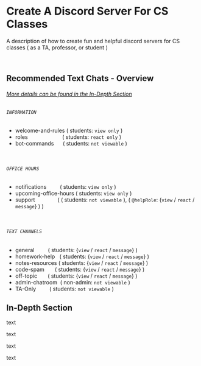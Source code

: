 # Create A Discord Server For CS Classes
A description of how to create fun and helpful discord servers for CS classes ( as a TA, professor, or student )

<br>

## Recommended Text Chats - Overview
###### [More details can be found in the In-Depth Section](#In-Depth-Section)

###### `INFORMATION`
* welcome-and-rules ( students: `view only` )
* roles &nbsp; &nbsp; &nbsp; &nbsp; &nbsp; &nbsp; &nbsp; &nbsp; &nbsp; &nbsp; &nbsp; ( students: `react only` )
* bot-commands &nbsp; &nbsp; &nbsp;( students: `not viewable` )

 &nbsp;
###### `OFFICE HOURS`
* notifications &nbsp; &nbsp; &nbsp; &nbsp; ( students: `view only` )
* upcoming-office-hours ( students: `view only` )
* support &nbsp; &nbsp; &nbsp; &nbsp; &nbsp; &nbsp; &nbsp; ( ( students: `not viewable` ), ( `@helpRole`: {`view` / `react` / `message`} ) )

 &nbsp;
###### `TEXT CHANNELS`
* general &nbsp; &nbsp; &nbsp; &nbsp; ( students: {`view` / `react` / `message`} )
* homework-help &nbsp; ( students: {`view` / `react` / `message`} )
* notes-resources ( students: {`view` / `react` / `message`} )
* code-spam &nbsp; &nbsp; &nbsp; ( students: {`view` / `react` / `message`} )
* off-topic &nbsp; &nbsp; &nbsp; ( students: {`view` / `react` / `message`} )
* admin-chatroom &nbsp;( non-admin: `not viewable` )
* TA-Only &nbsp; &nbsp; &nbsp; &nbsp; ( students: `not viewable` )

<be>

## In-Depth Section
text


text


text


text
